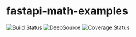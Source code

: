 # fastapi-math-examples

[![Build Status](https://travis-ci.com/coding-excercises/fastapi-math-examples.svg?branch=main)](https://travis-ci.com/coding-excercises/fastapi-math-examples) [![DeepSource](https://deepsource.io/gh/coding-excercises/fastapi-math-examples.svg/?label=active+issues&show_trend=true)](https://deepsource.io/gh/coding-excercises/fastapi-math-examples/?ref=repository-badge) [![Coverage Status](https://coveralls.io/repos/github/coding-excercises/fastapi-math-examples/badge.svg?branch=main)](https://coveralls.io/github/coding-excercises/fastapi-math-examples?branch=main)
